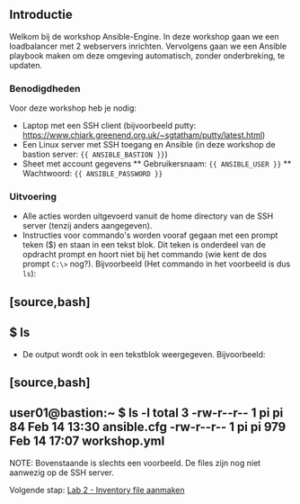 ## Introductie

Welkom bij de workshop Ansible-Engine. In deze workshop gaan we een loadbalancer met 2 webservers inrichten. Vervolgens gaan we een Ansible playbook maken om deze omgeving automatisch, zonder onderbreking, te updaten.

### Benodigdheden

Voor deze workshop heb je nodig:

* Laptop met een SSH client (bijvoorbeeld putty: https://www.chiark.greenend.org.uk/~sgtatham/putty/latest.html)
* Een Linux server met SSH toegang en Ansible (in deze workshop de bastion server: ``{{ ANSIBLE_BASTION }}``)
* Sheet met account gegevens
** Gebruikersnaam: ``{{ ANSIBLE_USER }}``
** Wachtwoord: ``{{ ANSIBLE_PASSWORD }}``

### Uitvoering

* Alle acties worden uitgevoerd vanuit de home directory van de SSH server (tenzij anders aangegeven).
* Instructies voor commando's worden vooraf gegaan met een prompt teken ($) en staan in een tekst blok. Dit teken is onderdeel van de opdracht prompt en hoort niet bij het commando (wie kent de dos prompt ``C:\>`` nog?). Bijvoorbeeld (Het commando in het voorbeeld is dus ``ls``):

[source,bash]
----
$ ls
----
  
* De output wordt ook in een tekstblok weergegeven. Bijvoorbeeld:

[source,bash]
----
user01@bastion:~ $ ls -l
total 3
-rw-r--r-- 1 pi pi   84 Feb 14 13:30 ansible.cfg
-rw-r--r-- 1 pi pi  979 Feb 14 17:07 workshop.yml
----

NOTE: Bovenstaande is slechts een voorbeeld. De files zijn nog niet aanwezig op de SSH server.

Volgende stap: [Lab 2 - Inventory file aanmaken](02_NL_inventory.md)

